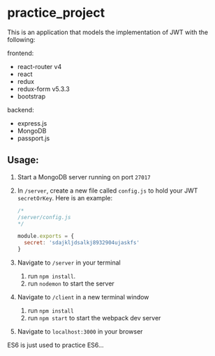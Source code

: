 # practice_project

This is an application that models the implementation of JWT with the following:
 
frontend:
* react-router v4
* react
* redux
* redux-form v5.3.3
* bootstrap
 
 backend:
 * express.js
 * MongoDB
 * passport.js
 
 
 
 ## Usage:
 
 1. Start a MongoDB server running on port `27017`
 
 1. In `/server`, create a new file called `config.js` to hold your JWT `secretOrKey`. Here is an example:
 
     ```javascript
     /*
     /server/config.js
     */
     
     module.exports = {
       secret: 'sdajkljdsalkj8932904ujaskfs'
     }
    ```

1. Navigate to `/server` in your terminal
    1. run `npm install`.
    1. run `nodemon` to start the server
    
1. Navigate to `/client` in a new terminal window
    1. run `npm install`
    1. run `npm start` to start the webpack dev server

1. Navigate to `localhost:3000` in your browser


ES6 is just used to practice ES6...

 
